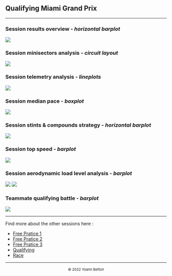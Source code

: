 ## Qualifying Miami Grand Prix

---

### Session results overview - *horizontal barplot*

<img src="/output/2022-05-08_Miami_Grand_Prix/qualifying_results_overview_white.png?raw=true"/>

### Session minisectors analysis - *circuit layout*

<img src="/output/2022-05-08_Miami_Grand_Prix/qualifying_minisectors_analysis_white.png?raw=true"/>

### Session telemetry analysis - *lineplots*

<img src="/output/2022-05-08_Miami_Grand_Prix/qualifying_telemetry_analysis_white.png?raw=true"/>

### Session median pace - *boxplot*

<img src="/output/2022-05-08_Miami_Grand_Prix/qualifying_median_pace_white.png?raw=true"/>

### Session stints & compounds strategy - *horizontal barplot*

<img src="/output/2022-05-08_Miami_Grand_Prix/qualifying_stints_compounds_stategy_white.png?raw=true"/>

### Session top speed - *barplot*

<img src="/output/2022-05-08_Miami_Grand_Prix/topspeed_qualifying_white.png?raw=true"/>

### Session aerodynamic load level analysis - *barplot*

<img src="/output/2022-05-08_Miami_Grand_Prix/qualifying_maximum_throttle_white.png?raw=true"/>

<img src="/output/2022-05-08_Miami_Grand_Prix/qualifying_speed_ratio_white.png?raw=true"/>

### Teammate qualifying battle - *barplot*

<img src="/output/2022-05-08_Miami_Grand_Prix/teammates_qualifying_battle_white.png?raw=true"/>

--- 

Find more about the other sessions here :
  - [Free Pratice 1](/page/FP1/2022-05-08_Miami_Grand_Prix)  
  - [Free Pratice 2](/page/FP2/2022-05-08_Miami_Grand_Prix) 
  - [Free Pratice 3](/page/FP3/2022-05-08_Miami_Grand_Prix)
  - [Qualifying](/page/Qualifying/2022-05-08_Miami_Grand_Prix) 
  - [Race](/page/Race/2022-05-08_Miami_Grand_Prix)

---

<div style="text-align: center">
  <p style="font-size:11px">&copy; 2022 Yoann Betton</p>
</div>

<!-- ---

<p style="font-size:11px">Page generated from <a href="https://github.com/yoannbtn/yoannbtn.github.io">github.com/yoannbtn</a>.</p> -->